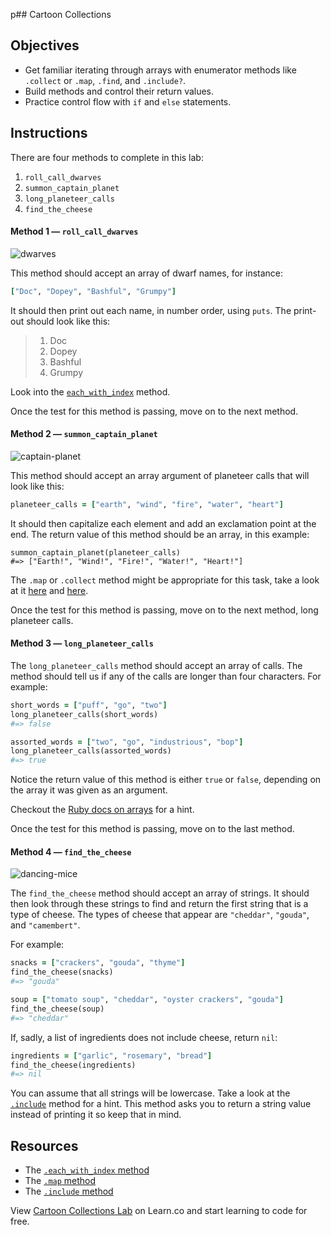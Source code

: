 p## Cartoon Collections

## Objectives

- Get familiar iterating through arrays with enumerator methods like
  `.collect` or `.map`, `.find`, and `.include?`.
- Build methods and control their return values.
- Practice control flow with `if` and `else` statements.

## Instructions

There are four methods to complete in this lab:

1.  `roll_call_dwarves`
2.  `summon_captain_planet`
3.  `long_planeteer_calls`
4.  `find_the_cheese`

#### Method 1 — `roll_call_dwarves`

![dwarves](https://s3-us-west-2.amazonaws.com/web-dev-readme-photos/cartoon-collections/dwarves.jpg)

This method should accept an array of dwarf names, for instance:

```ruby
["Doc", "Dopey", "Bashful", "Grumpy"]
```

It should then print out each name, in number order, using `puts`. The print-out
should look like this:

> 1.  Doc
> 2.  Dopey
> 3.  Bashful
> 4.  Grumpy

Look into the [`each_with_index`](http://ruby-doc.org/core/Enumerable.html#method-i-each_with_index) method.

Once the test for this method is passing, move on to the next method.

#### Method 2 — `summon_captain_planet`

![captain-planet](https://s3-us-west-2.amazonaws.com/web-dev-readme-photos/cartoon-collections/captain-planet.jpeg)

This method should accept an array argument of planeteer calls that will look
like this:

```ruby
planeteer_calls = ["earth", "wind", "fire", "water", "heart"]
```

It should then capitalize each element and add an exclamation point at the end.
The return value of this method should be an array, in this example:

```
summon_captain_planet(planeteer_calls)
#=> ["Earth!", "Wind!", "Fire!", "Water!", "Heart!"]
```

The `.map` or `.collect` method might be appropriate for this task, take a look
at it [here][so] and [here][ruby-doc].

Once the test for this method is passing, move on to the next method, long
planeteer calls.

#### Method 3 — `long_planeteer_calls`

The `long_planeteer_calls` method should accept an array of calls. The method
should tell us if any of the calls are longer than four characters. For example:

```ruby
short_words = ["puff", "go", "two"]
long_planeteer_calls(short_words)
#=> false

assorted_words = ["two", "go", "industrious", "bop"]
long_planeteer_calls(assorted_words)
#=> true
```

Notice the return value of this method is either `true` or `false`, depending on
the array it was given as an argument.

Checkout the [Ruby docs on arrays][arrays] for a hint.

Once the test for this method is passing, move on to the last method.

#### Method 4 — `find_the_cheese`

![dancing-mice](https://s3-us-west-2.amazonaws.com/web-dev-readme-photos/cartoon-collections/cheese.jpg)

The `find_the_cheese` method should accept an array of strings. It should then
look through these strings to find and return the first string that is a type of
cheese. The types of cheese that appear are `"cheddar"`, `"gouda"`, and
`"camembert"`.

For example:

```ruby
snacks = ["crackers", "gouda", "thyme"]
find_the_cheese(snacks)
#=> "gouda"

soup = ["tomato soup", "cheddar", "oyster crackers", "gouda"]
find_the_cheese(soup)
#=> "cheddar"
```

If, sadly, a list of ingredients does not include cheese, return `nil`:

```ruby
ingredients = ["garlic", "rosemary", "bread"]
find_the_cheese(ingredients)
#=> nil
```

You can assume that all strings will be lowercase. Take a look at the
[`.include`][include] method for a hint. This method asks you to return a string
value instead of printing it so keep that in mind.

## Resources

- The [`.each_with_index` method](http://ruby-doc.org/core/Enumerable.html#method-i-each_with_index)
- The [`.map` method](http://ruby-doc.org/core/Array.html#method-i-map)
- The [`.include` method](http://ruby-doc.org/core/Array.html#method-i-include-3F)

[so]: http://stackoverflow.com/a/12084555/2890716
[ruby-doc]: http://ruby-doc.org/core/Array.html#method-i-map
[arrays]: http://ruby-doc.org/core/Array.html
[include]: http://ruby-doc.org/core/Array.html#method-i-include-3F

<p class='util--hide'>View <a href='https://learn.co/lessons/cartoon-collections'>Cartoon Collections Lab</a> on Learn.co and start learning to code for free.</p>

